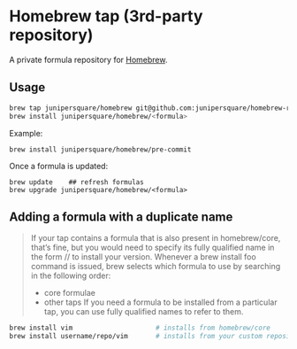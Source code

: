 
# Homebrew tap (3rd-party repository)

A private formula repository for [Homebrew](https://docs.brew.sh/).

## Usage

```bash
brew tap junipersquare/homebrew git@github.com:junipersquare/homebrew-repo.git  
brew install junipersquare/homebrew/<formula>
```

Example: 
```
brew install junipersquare/homebrew/pre-commit
```

Once a formula is updated:

```
brew update    ## refresh formulas
brew upgrade junipersquare/homebrew/<formula>
```

## Adding a formula with a duplicate name
> If your tap contains a formula that is also present in homebrew/core, that’s fine, but you would need to specify 
> its fully qualified name in the form <user>/<repo>/<formula> to install your version.
> Whenever a brew install foo command is issued, brew selects which formula to use by searching in the following order:
> - core formulae
> - other taps
> If you need a formula to be installed from a particular tap, you can use fully qualified names to refer to them.

```bash
brew install vim                     # installs from homebrew/core
brew install username/repo/vim       # installs from your custom repository
```
